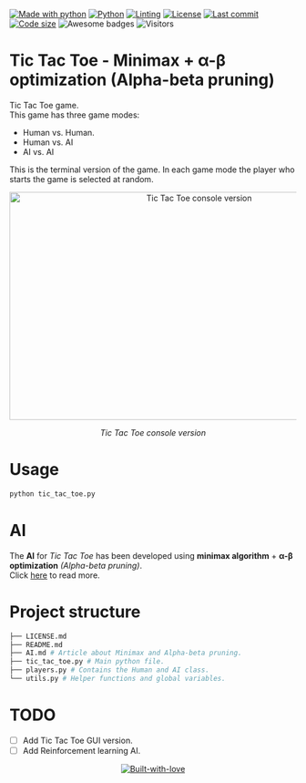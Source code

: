 <!-- PROJECT SHIELDS -->
[![Made with python][made-with-python-shield]][python-url]
[![Python][python-shield]][python-url]
[![Linting][pylint-shield]][pylint-url]
[![License][license-shield]][license-url]
[![Last commit][last-commit-shield]][last-commit-url]
[![Code size][code-size-shield]][code-url]
![Awesome badges][awesome-badges-shield]
![Visitors][visitors-badge]

# **Tic Tac Toe - Minimax + α-β optimization (Alpha-beta pruning)**

Tic Tac Toe game.  
This game has three game modes:
- Human vs. Human.
- Human vs. AI
- AI vs. AI

This is the terminal version of the game. In each game mode the player who starts the game is selected at random.

<p align="center">
  <img src="images\tic_tac_toe - preview.gif" alt="Tic Tac Toe console version" width="650" height="400">
  <div align="center"><em>Tic Tac Toe console version</em></div>
</p>

# Usage
```bash
python tic_tac_toe.py
```

# AI
The **AI** for *Tic Tac Toe* has been developed using **minimax algorithm** + **α-β optimization** *(Alpha-beta pruning)*.  
Click [here](AI.md) to read more.

# Project structure
```bash
├── LICENSE.md
├── README.md
├── AI.md # Article about Minimax and Alpha-beta pruning.
├── tic_tac_toe.py # Main python file.
├── players.py # Contains the Human and AI class.
└── utils.py # Helper functions and global variables.
```

# TODO
- [ ] Add Tic Tac Toe GUI version.  
- [ ] Add Reinforcement learning AI.

<div align="center">
   
   <a href="https://GitHub.com/DAShaikh10">![Built-with-love](http://ForTheBadge.com/images/badges/built-with-love.svg)</a>

</div>

<!-- MARKDOWN LINKS & IMAGES -->
[made-with-python-shield]: https://img.shields.io/badge/Made%20with-Python-darkblue
[python-url]: https://www.python.org
[python-shield]: https://img.shields.io/badge/Python->=3.6-informational?style=flat&logo=python&logoColor=ffdc51&color=1e415e
[pylint-shield]: https://img.shields.io/badge/linting-pylint-yellowgreen
[pylint-url]: https://pylint.pycqa.org
[license-shield]: https://img.shields.io/github/license/DAShaikh10/Tic-Tac-Toe
[license-url]: https://github.com/DAShaikh10/Tic-Tac-Toe/blob/main/LICENSE
[last-commit-shield]: https://img.shields.io/github/last-commit/DAShaikh10/Tic-Tac-Toe
[last-commit-url]: https://github.com/DAShaikh10/Tic-Tac-Toe
[code-size-shield]: https://img.shields.io/github/languages/code-size/DAShaikh10/Tic-Tac-Toe
[code-url]: https://github.com/DAShaikh10/Tic-Tac-Toe
[awesome-badges-shield]: https://img.shields.io/badge/badges-awesome-green.svg
[visitors-badge]: https://img.shields.io/endpoint?url=https://hits.dwyl.com/DAShaikh10/Tic-Tac-Toe.json&label=visitors&color=blue
